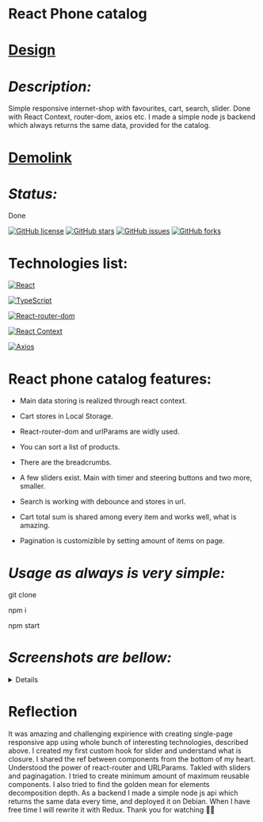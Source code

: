 # React Phone catalog

# [Design](https://www.figma.com/file/uEetgWenSRxk9jgiym6Yzp/Phone-catalog-redesign?node-id=1%3A2)

# _Description:_

Simple responsive internet-shop with favourites, cart, search, slider. Done with React Context, router-dom, axios etc. I made a simple node js backend which always returns the same data, provided for the catalog.

# [Demolink](https://haduigon.github.io/react_phone-catalog/#/)

# _Status:_

Done

[![GitHub license](https://img.shields.io/github/license/haduigon/react_phone-catalog)](https://github.com/haduigon/react_phone-catalog/blob/master/LICENSE)
[![GitHub stars](https://img.shields.io/github/stars/haduigon/react_phone-catalog)](https://github.com/haduigon/react_phone-catalog/stargazers)
[![GitHub issues](https://img.shields.io/github/issues/haduigon/react_phone-catalog)](https://github.com/haduigon/react_phone-catalog/issues)
[![GitHub forks](https://img.shields.io/github/forks/haduigon/react_phone-catalog)](https://github.com/haduigon/react_phone-catalog/network)

# Technologies list:

[![React](https://img.shields.io/badge/React-18.3.1-green)](https://react.dev/)

[![TypeScript](https://img.shields.io/badge/TypeScript-5.4.5-green)](https://www.typescriptlang.org/)

[![React-router-dom](https://img.shields.io/badge/React%20Router%20Dom-6.23.1-yellow)](https://reactrouter.com/en/main)

[![React Context](https://img.shields.io/badge/React%20Context-0.0.3-blue)](https://reactjs.org/docs/context.html)

[![Axios](https://img.shields.io/badge/Axios-18.3.1-orange)](https://axios.com)

# React phone catalog features:

- Main data storing is realized through react context.

- Cart stores in Local Storage.

- React-router-dom and urlParams are widly used.

- You can sort a list of products.

- There are the breadcrumbs.

- A few sliders exist. Main with timer and steering buttons and two more, smaller.

- Search is working with debounce and stores in url.

- Cart total sum is shared among every item and works well, what is amazing.

- Pagination is customizible by setting amount of items on page.

# _Usage as always is very simple:_

git clone

npm i

npm start

# _Screenshots are bellow:_

<details>
  <img width="1792" alt="Screenshot 2024-06-05 at 16 29 19" src="https://github.com/haduigon/react_phone-catalog/assets/20277989/7ab8607f-dc9f-4def-8b11-e1aae73d1a93">
<img width="1792" alt="Screenshot 2024-06-05 at 16 30 09" src="https://github.com/haduigon/react_phone-catalog/assets/20277989/a00f3d9e-bae9-4337-a1a7-419515d0fcef">
<img width="1792" alt="Screenshot 2024-06-05 at 16 30 27" src="https://github.com/haduigon/react_phone-catalog/assets/20277989/f2af4034-977b-49eb-930f-3b104f9eb1e7">

</details>

# Reflection

It was amazing and challenging expirience with creating single-page responsive app using whole bunch of interesting technologies, described above. I created my first custom hook for slider and understand what is closure. I shared the ref between components from the bottom of my heart. Understood the power of react-router and URLParams. Takled with sliders and paginagation. I tried to create minimum amount of maximum reusable components. I also tried to find the golden mean for elements decomposition depth. As a backend I made a simple node js api which returns the same data every time, and deployed it on Debian. When I have free time I will rewrite it with Redux. Thank you for watching 👨‍🦲
